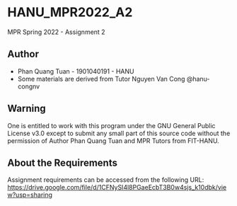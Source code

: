 # HANU_MPR2022_A2
MPR Spring 2022 - Assignment 2

## Author
- Phan Quang Tuan - 1901040191 - HANU<br/>
- Some materials are derived from Tutor Nguyen Van Cong @hanu-congnv

## Warning
One is entitled to work with this program under the GNU General Public License v3.0 except to submit any small part of this source code without the permission of Author Phan Quang Tuan and MPR Tutors from FIT-HANU.

## About the Requirements
Assignment requirements can be accessed from the following URL:
https://drive.google.com/file/d/1CFNySI4l8PGaeEcbT3B0w4sjs_k10dbk/view?usp=sharing


